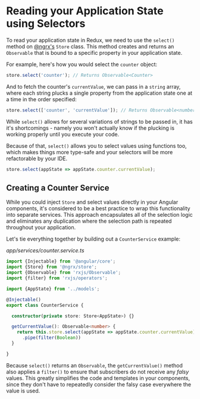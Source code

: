 # Reading your Application State using Selectors

To read your application state in Redux, we need to use the `select()` method on [@ngrx's](https://github.com/ngrx/store) `Store` class. This method creates and returns an `Observable` that is bound to a specific property in your application state.

For example, here's how you would select the `counter` object:

```typescript
store.select('counter'); // Returns Observable<Counter>
```

And to fetch the counter's `currentValue`, we can pass in a `string` array, where each string plucks a single property from the application state one at a time in the order specified:

```typescript
store.select(['counter', 'currentValue']); // Returns Observable<number>
```

While `select()` allows for several variations of strings to be passed in, it has it's shortcomings - namely you won't actually know if the plucking is working properly until you execute your code.

Because of that, `select()` allows you to select values using functions too, which makes things more type-safe and your selectors will be more refactorable by your IDE.

```typescript
store.select(appState => appState.counter.currentValue);
```

## Creating a Counter Service

While you could inject `Store` and select values directly in your Angular components, it's considered to be a best practice to wrap this functionality into separate services. This approach encapsulates all of the selection logic and eliminates any duplication where the selection path is repeated throughout your application.

Let's tie everything together by building out a `CounterService` example:

_app/services/counter.service.ts_

```typescript
import {Injectable} from '@angular/core';
import {Store} from '@ngrx/store';
import {Observable} from 'rxjs/Observable';
import {filter} from 'rxjs/operators';

import {AppState} from '../models';

@Injectable()
export class CounterService {

  constructor(private store: Store<AppState>) {}

  getCurrentValue(): Observable<number> {
    return this.store.select(appState => appState.counter.currentValue)
      .pipe(filter(Boolean))
  }

}
```

Because `select()` returns an `Observable`, the `getCurrentValue()` method also applies a `filter()` to ensure that subscribers do not receive any _falsy_ values. This greatly simplifies the code and templates in your components, since they don't have to repeatedly consider the falsy case everywhere the value is used.

